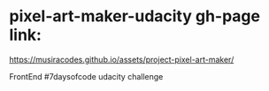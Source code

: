 # pixel-art-maker-udacity gh-page link:
https://musiracodes.github.io/assets/project-pixel-art-maker/

FrontEnd #7daysofcode udacity challenge
